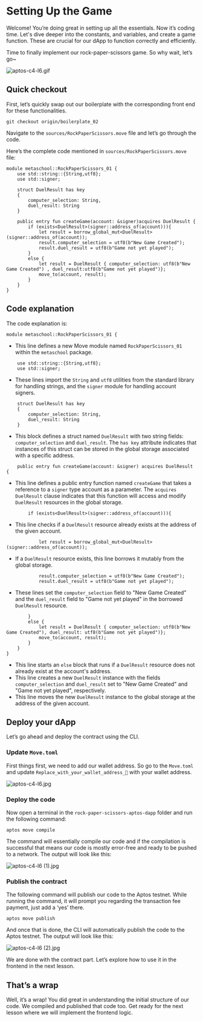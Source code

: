 # Setting Up the Game

Welcome! You’re doing great in setting up all the essentials. Now it’s coding time. Let's dive deeper into the constants, and variables, and create a game function. These are crucial for our dApp to function correctly and efficiently. 

Time to finally implement our rock-paper-scissors game. So why wait, let’s go~

![aptos-c4-l6.gif](https://github.com/0xmetaschool/Learning-Projects/blob/main/assests_for_all/C4%20Rock%20Paper%20Scissor%20on%20Aptos%20Images/Lesson%206%20Setting%20up%20the%20Game/aptos-c4-l6.gif?raw=true)

## Quick checkout

First, let’s quickly swap out our boilerplate with the corresponding front end for these functionalities. 

```
git checkout origin/boilerplate_02
```

Navigate to the `sources/RockPaperScissors.move` file and let’s go through the code. 

Here’s the complete code mentioned in `sources/RockPaperScissors.move` file:

```tsx
module metaschool::RockPaperScissors_01 {
    use std::string::{String,utf8};
    use std::signer;

    struct DuelResult has key
    {
        computer_selection: String,
        duel_result: String
    }

    public entry fun createGame(account: &signer)acquires DuelResult { 
        if (exists<DuelResult>(signer::address_of(account))){
            let result = borrow_global_mut<DuelResult>(signer::address_of(account));
            result.computer_selection = utf8(b"New Game Created");  
            result.duel_result = utf8(b"Game not yet played");
        }
        else {
            let result = DuelResult { computer_selection: utf8(b"New Game Created") , duel_result:utf8(b"Game not yet played")};
            move_to(account, result);
        }
    }
}
```

## Code explanation

The code explanation is:

```tsx
module metaschool::RockPaperScissors_01 {
```

- This line defines a new Move module named `RockPaperScissors_01` within the `metaschool` package.

```tsx
    use std::string::{String,utf8};
    use std::signer;
```

- These lines import the `String` and `utf8` utilities from the standard library for handling strings, and the `signer` module for handling account signers.

```tsx
    struct DuelResult has key
    {
        computer_selection: String,
        duel_result: String
    }
```

- This block defines a struct named `DuelResult` with two string fields: `computer_selection` and `duel_result`. The `has key` attribute indicates that instances of this struct can be stored in the global storage associated with a specific address.

```tsx
    public entry fun createGame(account: &signer) acquires DuelResult {
```

- This line defines a public entry function named `createGame` that takes a reference to a `signer` type account as a parameter. The `acquires DuelResult` clause indicates that this function will access and modify `DuelResult` resources in the global storage.

```tsx
        if (exists<DuelResult>(signer::address_of(account))){
```

- This line checks if a `DuelResult` resource already exists at the address of the given account.

```tsx
            let result = borrow_global_mut<DuelResult>(signer::address_of(account));
```

- If a `DuelResult` resource exists, this line borrows it mutably from the global storage.

```tsx
            result.computer_selection = utf8(b"New Game Created");
            result.duel_result = utf8(b"Game not yet played");
```

- These lines set the `computer_selection` field to "New Game Created" and the `duel_result` field to "Game not yet played" in the borrowed `DuelResult` resource.

```tsx
        }
        else {
            let result = DuelResult { computer_selection: utf8(b"New Game Created"), duel_result: utf8(b"Game not yet played")};
            move_to(account, result);
        }
    }
}
```

- This line starts an `else` block that runs if a `DuelResult` resource does not already exist at the account's address.
- This line creates a new `DuelResult` instance with the fields `computer_selection` and `duel_result` set to "New Game Created" and "Game not yet played", respectively.
- This line moves the new `DuelResult` instance to the global storage at the address of the given account.

## Deploy your dApp

Let’s go ahead and deploy the contract using the CLI. 

### Update `Move.toml`

First things first, we need to add our wallet address. So go to the `Move.toml` and update `Replace_with_your_wallet_address_🔑` with your wallet address.

![aptos-c4-l6.jpg](https://github.com/0xmetaschool/Learning-Projects/blob/main/assests_for_all/C4%20Rock%20Paper%20Scissor%20on%20Aptos%20Images/Lesson%206%20Setting%20up%20the%20Game/aptos-c4-l6.jpg?raw=true)

### Deploy the code

Now open a terminal in the `rock-paper-scissors-aptos-dapp` folder and run the following command:

```
aptos move compile
```

The command will essentially compile our code and if the compilation is successful that means our code is mostly error-free and ready to be pushed to a network. The output will look like this:

![aptos-c4-l6 (1).jpg](https://github.com/0xmetaschool/Learning-Projects/blob/main/assests_for_all/C4%20Rock%20Paper%20Scissor%20on%20Aptos%20Images/Lesson%206%20Setting%20up%20the%20Game/aptos-c4-l6_(1).jpg?raw=true)

### Publish the contract

The following command will publish our code to the Aptos testnet. While running the command, it will prompt you regarding the transaction fee payment, just add a ‘yes’ there.

```
aptos move publish
```

And once that is done, the CLI will automatically publish the code to the Aptos testnet. The output will look like this:

![aptos-c4-l6 (2).jpg](https://github.com/0xmetaschool/Learning-Projects/blob/main/assests_for_all/C4%20Rock%20Paper%20Scissor%20on%20Aptos%20Images/Lesson%206%20Setting%20up%20the%20Game/aptos-c4-l6_(2).jpg?raw=true)

We are done with the contract part. Let’s explore how to use it in the frontend in the next lesson.

## That’s a wrap

Well, it’s a wrap! You did great in understanding the initial structure of our code. We compiled and published that code too. Get ready for the next lesson where we will implement the frontend logic.